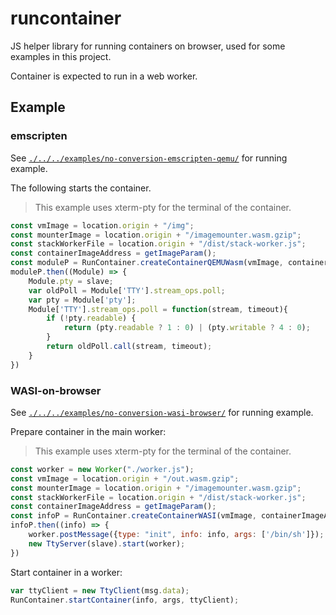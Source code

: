 # runcontainer

JS helper library for running containers on browser, used for some examples in this project.

Container is expected to run in a web worker.

## Example

### emscripten

See [`./../../examples/no-conversion-emscripten-qemu/`](./../../examples/no-conversion-emscripten-qemu/) for running example.

The following starts the container.

> This example uses xterm-pty for the terminal of the container.

```js
const vmImage = location.origin + "/img";
const mounterImage = location.origin + "/imagemounter.wasm.gzip";
const stackWorkerFile = location.origin + "/dist/stack-worker.js";
const containerImageAddress = getImageParam();
const moduleP = RunContainer.createContainerQEMUWasm(vmImage, containerImageAddress, stackWorkerFile, mounterImage, Module);
moduleP.then((Module) => {
    Module.pty = slave;
    var oldPoll = Module['TTY'].stream_ops.poll;
    var pty = Module['pty'];
    Module['TTY'].stream_ops.poll = function(stream, timeout){
        if (!pty.readable) {
            return (pty.readable ? 1 : 0) | (pty.writable ? 4 : 0);
        }
        return oldPoll.call(stream, timeout);
    }
})
```

### WASI-on-browser

See [`./../../examples/no-conversion-wasi-browser/`](./../../examples/no-conversion-wasi-browser/) for running example.

Prepare container in the main worker:

> This example uses xterm-pty for the terminal of the container.

```js
const worker = new Worker("./worker.js");
const vmImage = location.origin + "/out.wasm.gzip";
const mounterImage = location.origin + "/imagemounter.wasm.gzip";
const stackWorkerFile = location.origin + "/dist/stack-worker.js";
const containerImageAddress = getImageParam();
const infoP = RunContainer.createContainerWASI(vmImage, containerImageAddress, stackWorkerFile, mounterImage);
infoP.then((info) => {
    worker.postMessage({type: "init", info: info, args: ['/bin/sh']});
    new TtyServer(slave).start(worker);
})
```

Start container in a worker:

```js
var ttyClient = new TtyClient(msg.data);
RunContainer.startContainer(info, args, ttyClient);
```
